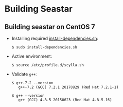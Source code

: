 # Building Seastar

## Building seastar on CentOS 7
- Installing required [install-dependencies.sh](install-dependencies.sh):

    ```$ sudo install-dependencies.sh```
    
- Active environment:

     ```$ source /etc/profile.d/scylla.sh```
     
 - Validate `g++`:
   
   ```
   $ g++-7.2 --version
      g++-7.2 (GCC) 7.2.1 20170829 (Red Hat 7.2.1-1)

   $ g++ --version
      g++ (GCC) 4.8.5 20150623 (Red Hat 4.8.5-16)
     ```



